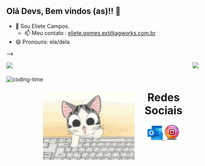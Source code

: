 ## Olá Devs, Bem vindos (as)!! 👋

- 💬 Sou Eliete Campos.
  - 📫 Meu contato : eliete.gomes.ext@agworks.com.br
- 😄 Pronouns: ela/dela

-->
<div>
    <img height="180em" src="https://github-readme-stats.vercel.app/api?username=ElieteCampos&show_icons=true&theme=radical"/>
  <img align="right" height="180em" src="https://github-readme-stats.vercel.app/api/top-langs/?username=ElieteCampos&layout=compact&langs_count=16&theme=radical"/>
</div>

<div  align="center"> 
  <div style="display: inline_block"><br>
    <img align="left" height="250" alt="coding-time" src="code.gif">
  
<div>
    <img align="left" height="180em" alt="coding-time" src="cut.gif">
   <h1 align="center">Redes Sociais</h1>
    <a href = "mailto: lilagomes3@hotmail.com">
      <img width="40" src="hotmail.png">
    </a>
          <a href = "https://www.instagram.com/elietecamposdev/">
      <img width="40" src="instagram.png">
    </a>
</div>
  

